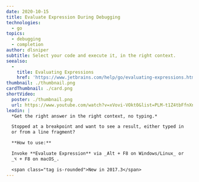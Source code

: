 ```yaml
---
date: 2020-10-15
title: Evaluate Expression During Debugging
technologies:
  - go
topics:
  - debugging
  - completion
author: dlsniper
subtitle: Select your code and execute it, in the right context.
seealso:
  - 
    title: Evaluating Expressions
    href: 'https://www.jetbrains.com/help/go/evaluating-expressions.html'
thumbnail: ./thumbnail.png
cardThumbnail: ./card.png
shortVideo:
  poster: ./thumbnail.png
  url: https://www.youtube.com/watch?v=xVovi-VOkt0&list=PLM-t1Z4tbFfnXnghmtk6WVz10_pivOw25&index=26&t=0s
leadin: |
  *Get the right answer in the right context, no typing.*

  Stopped at a breakpoint and want to see a result, either typed in
  or from a line fragment?

  **How to use:**

  Invoke **Evaluate Expression** via _Alt + F8 on Windows/Linux_ or
  _⌥ + F8 on macOS_.

  <span class="tag is-rounded">New in 2017.3</span>
---
```



